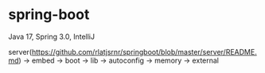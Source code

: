 # spring-boot

Java 17, Spring 3.0, IntelliJ

server(https://github.com/rlatjsrnr/springboot/blob/master/server/README.md) -> embed -> boot -> lib -> autoconfig -> memory -> external
